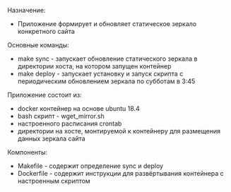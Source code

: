 Назначение:
- Приложение формирует и обновляет статическое зеркало конкретного сайта

Основные команды:
- make sync - запускает обновление статического зеркала в директории хоста, на котором запущен контейнер
- make deploy - запускает установку и запуск скрипта с периодическим обновлением зеркала по субботам в 3:45

Приложение состоит из:
- docker контейнер на основе ubuntu 18.4
- bash скрипт - wget_mirror.sh
- настроенного расписания crontab
- директории на хосте, монтируемой к контейнеру для размещения данных зеркала сайта

Компоненты:
- Makefile - содержит определение sync и deploy
- Dockerfile - содержит инструкции для развёртывания контейнера с настроенным скриптом


